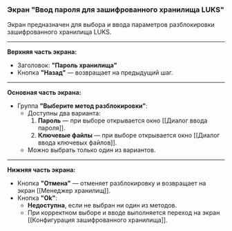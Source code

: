 ### Экран "Ввод пароля для зашифрованного хранилища LUKS"

Экран предназначен для выбора и ввода параметров разблокировки зашифрованного хранилища LUKS.

---

**Верхняя часть экрана:**
- Заголовок: **"Пароль хранилища"**
- Кнопка **"Назад"** — возвращает на предыдущий шаг.

---

**Основная часть экрана:**

- Группа **"Выберите метод разблокировки"**:
  - Доступны два варианта:
    1. **Пароль** — при выборе открывается окно [[Диалог ввода пароля]].
    2. **Ключевые файлы** — при выборе открывается окно [[Диалог ввода ключевых файлов]].
  - Можно выбрать только один из вариантов.

---

**Нижняя часть экрана:**

- Кнопка **"Отмена"** — отменяет разблокировку и возвращает на экран [[Менеджер хранилищ]].
- Кнопка **"Ok"**:
  - **Недоступна**, если не выбран ни один из методов.
  - При корректном выборе и вводе выполняется переход на экран [[Конфигурация зашифрованного хранилища]].
